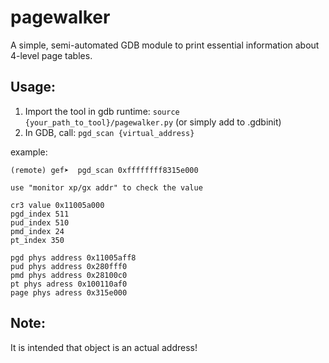 # pagewalker

A simple, semi-automated GDB module to print essential information about 4-level page tables.

## Usage:

1. Import the tool in gdb runtime: `source {your_path_to_tool}/pagewalker.py` (or simply add to .gdbinit)
2. In GDB, call: `pgd_scan {virtual_address}`

example:

```
(remote) gef➤  pgd_scan 0xffffffff8315e000

use "monitor xp/gx addr" to check the value

cr3 value 0x11005a000
pgd_index 511
pud_index 510
pmd_index 24
pt_index 350

pgd phys address 0x11005aff8
pud phys address 0x280fff0
pmd phys address 0x28100c0
pt phys adress 0x100110af0
page phys adress 0x315e000
```

## Note: 

It is intended that object is an actual address!